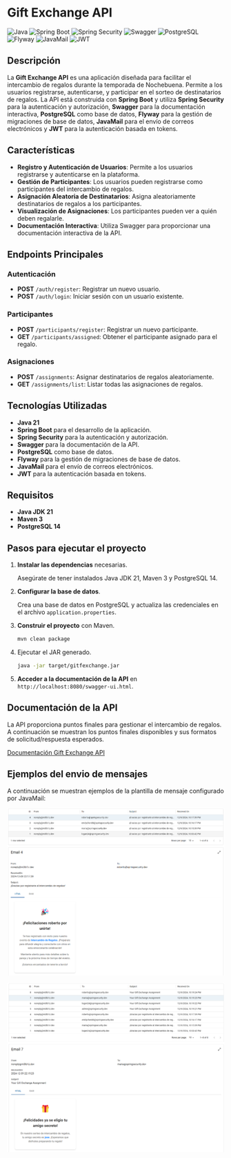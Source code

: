 # Gift Exchange API

![Java](https://img.shields.io/badge/Java-ED8B00?style=for-the-badge&logo=java&logoColor=white)
![Spring Boot](https://img.shields.io/badge/Spring%20Boot-6DB33F?style=for-the-badge&logo=spring&logoColor=white)
![Spring Security](https://img.shields.io/badge/Spring%20Security-6DB33F?style=for-the-badge&logo=spring-security&logoColor=white)
![Swagger](https://img.shields.io/badge/Swagger-85EA2D?style=for-the-badge&logo=swagger&logoColor=black)
![PostgreSQL](https://img.shields.io/badge/PostgreSQL-316192?style=for-the-badge&logo=postgresql&logoColor=white)
![Flyway](https://img.shields.io/badge/Flyway-CC0200?style=for-the-badge&logo=flyway&logoColor=white)
![JavaMail](https://img.shields.io/badge/JavaMail-007396?style=for-the-badge&logo=java&logoColor=white)
![JWT](https://img.shields.io/badge/JWT-000000?style=for-the-badge&logo=json-web-tokens&logoColor=white)

## Descripción

La **Gift Exchange API** es una aplicación diseñada para facilitar el intercambio de regalos durante la temporada de Nochebuena. Permite a los usuarios registrarse, autenticarse, y participar en el sorteo de destinatarios de regalos. La API está construida con **Spring Boot** y utiliza **Spring Security** para la autenticación y autorización, **Swagger** para la documentación interactiva, **PostgreSQL** como base de datos, **Flyway** para la gestión de migraciones de base de datos, **JavaMail** para el envío de correos electrónicos y **JWT** para la autenticación basada en tokens.

## Características

- **Registro y Autenticación de Usuarios**: Permite a los usuarios registrarse y autenticarse en la plataforma.
- **Gestión de Participantes**: Los usuarios pueden registrarse como participantes del intercambio de regalos.
- **Asignación Aleatoria de Destinatarios**: Asigna aleatoriamente destinatarios de regalos a los participantes.
- **Visualización de Asignaciones**: Los participantes pueden ver a quién deben regalarle.
- **Documentación Interactiva**: Utiliza Swagger para proporcionar una documentación interactiva de la API.

## Endpoints Principales

### Autenticación

- **POST** `/auth/register`: Registrar un nuevo usuario.
- **POST** `/auth/login`: Iniciar sesión con un usuario existente.

### Participantes

- **POST** `/participants/register`: Registrar un nuevo participante.
- **GET** `/participants/assigned`: Obtener el participante asignado para el regalo.

### Asignaciones

- **POST** `/assignments`: Asignar destinatarios de regalos aleatoriamente.
- **GET** `/assignments/list`: Listar todas las asignaciones de regalos.

## Tecnologías Utilizadas

- **Java 21**
- **Spring Boot** para el desarrollo de la aplicación.
- **Spring Security** para la autenticación y autorización.
- **Swagger** para la documentación de la API.
- **PostgreSQL** como base de datos.
- **Flyway** para la gestión de migraciones de base de datos.
- **JavaMail** para el envío de correos electrónicos.
- **JWT** para la autenticación basada en tokens.

## Requisitos

- **Java JDK 21**
- **Maven 3**
- **PostgreSQL 14**

## Pasos para ejecutar el proyecto

1. **Instalar las dependencias** necesarias.

   Asegúrate de tener instalados Java JDK 21, Maven 3 y PostgreSQL 14.

2. **Configurar la base de datos**.

   Crea una base de datos en PostgreSQL y actualiza las credenciales en el archivo `application.properties`.

3. **Construir el proyecto** con Maven.

   ```sh
   mvn clean package
   ```

4. Ejecutar el JAR generado.

   ```sh
   java -jar target/gitfexchange.jar
   ```

5. **Acceder a la documentación de la API** en `http://localhost:8080/swagger-ui.html`.

## Documentación de la API

La API proporciona puntos finales para gestionar el intercambio de regalos. A continuación se muestran los puntos finales disponibles y sus formatos de solicitud/respuesta esperados.

[Documentación Gift Exchange API](https://m3lb1z.github.io/challenge-gift-exchange/)

## Ejemplos del envio de mensajes

A continuación se muestran ejemplos de la plantilla de mensaje configurado por JavaMail:

![Registro del participante](./docs/img/registry-participant.png)

![Sorteo de amigo secreto](./docs/img/gift-participant.png)
